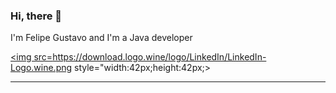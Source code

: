 ### Hi, there 👋

I'm Felipe Gustavo and I'm a Java developer

<a href="https://www.linkedin.com/in/felipe-zmata/"><img src=https://download.logo.wine/logo/LinkedIn/LinkedIn-Logo.wine.png style="width:42px;height:42px;></a>

---------------

<!--


- 🔭 I’m currently working on Java
- 🌱 I’m currently learning ...
- 👯 I’m looking to collaborate on ...
- 🤔 I’m looking for help with ...
- 💬 Ask me about ...
- 📫 How to reach me: ...
- 😄 Pronouns: ...
- ⚡ Fun fact: ...
-->
